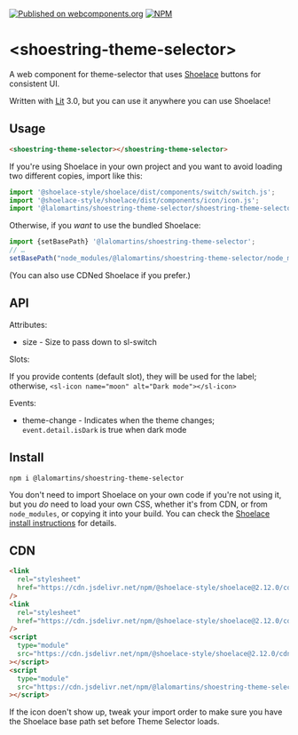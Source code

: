 [![Published on webcomponents.org](https://img.shields.io/badge/webcomponents.org-published-blue.svg)](https://www.webcomponents.org/element/lalomartins/shoestring-theme-selector)
[![NPM](https://nodei.co/npm/@lalomartins/shoestring-theme-selector.png?mini=true)](https://www.npmjs.com/package/@lalomartins/shoestring-theme-selector)

# \<shoestring-theme-selector\>

A web component for theme-selector that uses [Shoelace](https://shoelace.style/) buttons for consistent UI.

Written with [Lit](https://lit.dev/) 3.0, but you can use it anywhere you can use Shoelace!

## Usage

<!--
```
<custom-element-demo>
  <template>
    <link rel="stylesheet" href="https://cdn.jsdelivr.net/npm/@shoelace-style/shoelace@2.12.0/cdn/themes/light.css" />
    <link rel="stylesheet" href="https://cdn.jsdelivr.net/npm/@shoelace-style/shoelace@2.12.0/cdn/themes/dark.css" />
    <script type="module" src="https://cdn.jsdelivr.net/npm/@shoelace-style/shoelace@2.12.0/cdn/shoelace-autoloader.js"></script>
    <script type="module" src="./shoestring-theme-selector.js"></script>
    <shoestring-theme-selector></shoestring-theme-selector>
    <next-code-block></next-code-block>
  </template>
</custom-element-demo>
```
-->

```html
<shoestring-theme-selector></shoestring-theme-selector>
```

If you're using Shoelace in your own project and you want to avoid loading two different copies, import like this:

```js
import '@shoelace-style/shoelace/dist/components/switch/switch.js';
import '@shoelace-style/shoelace/dist/components/icon/icon.js';
import '@lalomartins/shoestring-theme-selector/shoestring-theme-selector.js';
```

Otherwise, if you _want_ to use the bundled Shoelace:

```js
import {setBasePath} '@lalomartins/shoestring-theme-selector';
// …
setBasePath("node_modules/@lalomartins/shoestring-theme-selector/node_modules/@shoelace-style/shoelace/dist/");
```

(You can also use CDNed Shoelace if you prefer.)

## API

Attributes:

- size - Size to pass down to sl-switch

Slots:

If you provide contents (default slot), they will be used for the label; otherwise, `<sl-icon name="moon" alt="Dark mode"></sl-icon>`

Events:

- theme-change - Indicates when the theme changes; `event.detail.isDark` is true when dark mode

## Install

```
npm i @lalomartins/shoestring-theme-selector
```

You don't need to import Shoelace on your own code if you're not using it, but you _do_ need to load your own CSS, whether it's from CDN, or from `node_modules`, or copying it into your build. You can check the [Shoelace install instructions](https://shoelace.style/getting-started/installation) for details.

## CDN

```html
<link
  rel="stylesheet"
  href="https://cdn.jsdelivr.net/npm/@shoelace-style/shoelace@2.12.0/cdn/themes/light.css"
/>
<link
  rel="stylesheet"
  href="https://cdn.jsdelivr.net/npm/@shoelace-style/shoelace@2.12.0/cdn/themes/dark.css"
/>
<script
  type="module"
  src="https://cdn.jsdelivr.net/npm/@shoelace-style/shoelace@2.12.0/cdn/shoelace-autoloader.js"
></script>
<script
  type="module"
  src="https://cdn.jsdelivr.net/npm/@lalomartins/shoestring-theme-selector@1.0.1/cdn/shoestring-theme-selector.js"
></script>
```

If the icon doen't show up, tweak your import order to make sure you have the Shoelace base path set before Theme Selector loads.
